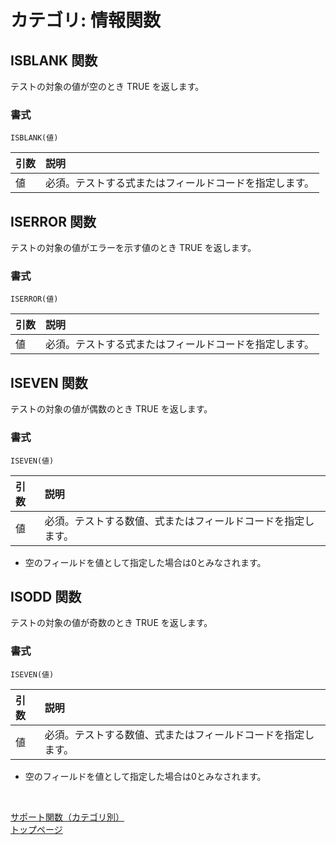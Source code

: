 # カテゴリ: 情報関数

## ISBLANK 関数

テストの対象の値が空のとき TRUE を返します。

### 書式

    ISBLANK(値)

| 引数       | 説明         |
|:-----------|:------------|
|値          |必須。テストする式またはフィールドコードを指定します。|

## ISERROR 関数

テストの対象の値がエラーを示す値のとき TRUE を返します。

### 書式

    ISERROR(値)

| 引数       | 説明         |
|:-----------|:------------|
|値          |必須。テストする式またはフィールドコードを指定します。|

## ISEVEN 関数

テストの対象の値が偶数のとき TRUE を返します。

### 書式

    ISEVEN(値)

| 引数       | 説明         |
|:-----------|:------------|
|値          |必須。テストする数値、式またはフィールドコードを指定します。|

* 空のフィールドを値として指定した場合は0とみなされます。

## ISODD 関数

テストの対象の値が奇数のとき TRUE を返します。

### 書式

    ISEVEN(値)

| 引数       | 説明         |
|:-----------|:------------|
|値          |必須。テストする数値、式またはフィールドコードを指定します。|

* 空のフィールドを値として指定した場合は0とみなされます。

<br />

[サポート関数（カテゴリ別）](category-list.md)  
[トップページ](index.md)
